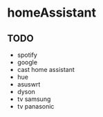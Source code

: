 
# homeAssistant

## TODO

* spotify
* google
* cast home assistant
* hue
* asuswrt
* dyson
* tv samsung
* tv panasonic